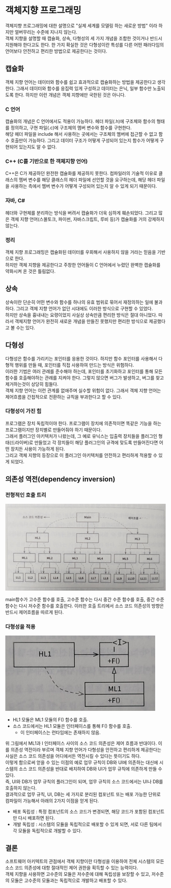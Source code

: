 # 객체지향 프로그래밍

객체지향 프로그래밍에 대한 설명으로 "실제 세계를 모델링 하는 새로운 방법" 이라 하지만 얼버무리는 수준에 지나지 않는다. <br/>
객체 지향을 설명할 때 캡슐화, 상속, 다형성의 세 가지 개념을 조합한 것이거나 반드시 지원해야 한다고도 한다. 한 가지 확실한 것은 다형성이란 특성를 다른 어떤 패러다임의 언어보다 안전하고 편리한 방법으로 제공한다는 것이다.

## 캡슐화

객체 지향 언어는 데이터와 함수를 쉽고 효과적으로 캡슐화하는 방법을 제공한다고 생각한다.
그래서 데이터와 함수를 응집력 있게 구성하고 데이터는 은닉, 일부 함수만 노출되도록 한다.
하지만 이런 개념은 객체 지향에만 국한된 것은 아니다. 

### C 언어

캡슐화의 개념은 C 언어에서도 적용이 가능하다. 헤더 파일(.h)에 구조체와 함수의 형태를 정의하고, 구현 파일(.c)에 구조체의 멤버 변수와 함수를 구현한다. <br/>
해당 헤더 파일을 include 해서 사용하는 곳에서는 구조체의 멤버에 접근할 수 없고 함수 호출만이 가능하다. 그리고 데이터 구조가 어떻게 구성되어 있는지 함수가 어떻게 구현되어 있는지도 알 수 없다.

### C++ (C를 기반으로 한 객체지향 언어)

C++은 C가 제공하던 완전한 캡슐화를 제공하지 못한다. 컴파일러의 기술적 이유로 클래스의 멤버 변수를 해당 클래스의 헤더 파일에 선언할 것을 요구하는데, 해당 헤더 파일을 사용하는 측에서 멤버 변수가 어떻게 구성되어 있는지 알 수 있게 되기 때문이다.

### 자바, C#

헤더와 구현체를 분리하는 방식을 버려서 캡슐화가 더욱 심하게 훼손되었다. 그리고 많은 객체 지향 언어(스몰토크, 파이썬, 자바스크립트, 루비 등)가 캡슐화를 거의 강제하지 않는다.

### 정리

객체 지향 프로그래밍은 캡슐화된 데이터를 우회해서 사용하지 않을 거라는 믿음을 기반으로 한다.<br/>
하지만 객체 지향을 제공한다고 주창한 언어들이 C 언어에서 누렸던 완벽한 캡슐화를 약화시켜 온 것은 틀림없다.

## 상속

상속이란 단순히 어떤 변수와 함수를 하나의 유효 범위로 묶어서 재정의하는 일에 불과하다. 그리고 객체 지향 언어가 없던 시대에도 이러한 방식으로 구현할 수 있었다.<br/>
하지만 상속을 흉내내는 요령이었지 사실상 상속만큼 편리한 방식은 절대 아니었다. 따라서 객체지향 언어가 완전히 새로운 개념을 만들진 못했지만 편리한 방식으로 제공했다고 볼 수는 있다.

## 다형성

다형성은 함수를 가리키는 포인터를 응용한 것이다. 하지만 함수 포인터를 사용해서 다형적 행위를 만들 때, 포인터를 직접 사용하여 만드는 방식은 위험하다.<br/>
이러한 기법은 여러 관례를 준수해야 하는데, 포인터를 초기화하고 포인터를 통해 모든 함수를 호출해야하는 관례를 지켜야 한다. 그렇지 않으면 버그가 발생하고, 버그를 찾고 제거하는것이 상당히 힘들다.<br/>
객체 지향 언어는 이런 관계를 없애주며 실수할 위험이 없다. 그래서 객체 지향 언어는 제어흐름을 간접적으로 전환하는 규칙을 부과한다고 할 수 있다.

### 다형성이 가진 힘

프로그램은 장치 독립적이야 한다. 프로그램이 장치에 의존적이면 똑같은 기능을 하는 프로그램이지만 장치별로 만들어줘야 하기 때문이다.<br/>
그래서 플러그인 아키텍처가 나왔는데, 그 예로 유닉스는 입출력 장치들을 플러그인 형태(드라이버)로 만들었고 각 장치들이 해당 플러그인의 규격에 맞도록 만들어진다면 어떤 장치든 사용이 가능하게 된다.<br/>
그리고 객체 지향의 등장으로 이 플러그인 아키텍처를 안전하고 편리하게 적용할 수 있게 되었다.

## 의존성 역전(dependency inversion)

### 전형적인 호출 트리

<img src="images/flow of control.jpeg">

main함수가 고수준 함수를 호출, 고수준 함수는 다시 중간 수준 함수를 호출, 중간 수준 함수는 다시 저수준 함수를 호출한다. 이러한 호출 트리에서 소스 코드 의존성의 방향은 반드시 제어흐름을 따르게 된다.

### 다형성을 적용

<img src="images/dependency inversion.jpeg">

* HL1 모듈은 ML1 모듈의 F() 함수를 호출.
* 소스 코드에서는 HL1 모듈은 인터페이스를 통해 F() 함수를 호출.
    * 이 인터페이스는 런타임에는 존재하지 않음.

위 그림에서 ML1과 I 인터페이스 사이의 소스 코드 의존성은 제어 흐름과 반대이다. 이를 의존성 역전이라 부르며 객체 지향 언어가 다형성을 안전하고 편리하게 제공한다는 사실은 소스 코드 의존성을 어디에서든 역전시킬 수 있다는 뜻이기도 하다.<br/>
이렇게 함으로써 얻을 수 있는 이점의 예로 업무 규칙이 DB와 UI에 의존하는 대신에 시스템의 소스 코드 의존성을 반대로 배치하여 DB와 UI가 업무 규칙에 의존하게 만들 수 있다.<br/>
즉, UI와 DB가 업무 규칙의 플러그인이 되며, 업무 규칙의 소스 코드에서는 UI나 DB를 호출하지 않는다.<br/>
결과적으로 업무 규칙, UI, DB는 세 가지로 분리된 컴포넌트 또는 배포 가능한 단위로 컴파일이 가능해서 아래의 2가지 이점을 얻게 된다.

* 배포 독립성 : 특정 컴포넌트의 소스 코드가 변경되면, 해당 코드가 포함된 컴포넌트만 다시 배포하면 된다.
* 개발 독립성 : 시스템의 모듈을 독립적으로 배포할 수 있게 되면, 서로 다른 팀에서 각 모듈을 독립적으로 개발할 수 있다.

## 결론

소프트웨어 아키텍트의 관점에서 객체 지향이란 다형성을 이용하여 전체 시스템의 모든 소스 코드 의존성에 대항 절대적인 제어 권한을 획득할 수 있는 능력이다.<br/>
객체 지향을 사용하면 고수준의 모듈은 저수준에 대해 독립성을 보장할 수 있고, 저수준의 모듈은 고수준의 모듈과는 독립적으로 개발하고 배포할 수 있다.